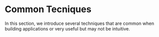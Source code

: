 # Common Tecniques

In this section, we introduce several techniques that are common when building applications or very useful but may not be intuitive.

